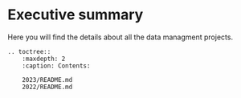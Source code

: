 # Executive summary

Here you will find the details about all the data managment projects.


```{eval-rst}
.. toctree::
    :maxdepth: 2
    :caption: Contents:
    
    2023/README.md
    2022/README.md

```
